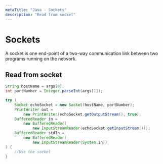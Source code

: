 ```yaml
---
metaTitle: "Java - Sockets"
description: "Read from socket"
---
```


# Sockets


A socket is one end-point of a two-way communication link between two programs running on the network.



## Read from socket


```java
String hostName = args[0];
int portNumber = Integer.parseInt(args[1]);

try (
    Socket echoSocket = new Socket(hostName, portNumber);
    PrintWriter out =
        new PrintWriter(echoSocket.getOutputStream(), true);
    BufferedReader in =
        new BufferedReader(
            new InputStreamReader(echoSocket.getInputStream()));
    BufferedReader stdIn =
        new BufferedReader(
            new InputStreamReader(System.in))
) {
    //Use the socket
}

```

